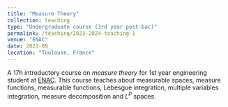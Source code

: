 ```yaml
---
title: "Measure Theory"
collection: teaching
type: "Undergraduate course (3rd year post-bac)"
permalink: /teaching/2023-2024-teaching-1
venue: "ENAC"
date: 2023-09
location: "Toulouse, France"
---
```


A 17h introductory course on _measure theory_ for 1st year engineering student at [ENAC](https://enac.fr/). This course teaches about measurable spaces, measure functions, measurable functions, Lebesgue integration, multiple variables integration, measure decomposition and $L^P$ spaces.

